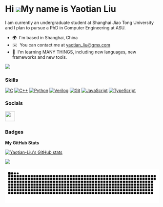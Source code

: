 Hi ![](https://user-images.githubusercontent.com/18350557/176309783-0785949b-9127-417c-8b55-ab5a4333674e.gif)My name is Yaotian Liu
===================================================================================================================================

I am currently an undergraduate student at Shanghai Jiao Tong University and I plan to pursue a PhD in Computer Engineering at ASU.

* 🌍  I'm based in Shanghai, China
* ✉️  You can contact me at [yaotian\_liu@gmx.com](mailto:yaotian_liu@gmx.com)
* 🧠  I'm learning MANY THINGS, including new languages, new frameworks and new tools.

<a href="https://www.github.com/ytliu74" target="_blank" rel="noreferrer"><img
src="https://img.shields.io/github/followers/ytliu74?logo=github&style=for-the-badge&color=14b8a6&labelColor=ffffff" /></a>

### Skills


<p align="left">
<a href="https://docs.microsoft.com/en-us/cpp/?view=msvc-170" target="_blank" rel="noreferrer"><img src="https://raw.githubusercontent.com/danielcranney/readme-generator/main/public/icons/skills/c-colored.svg" width="36" height="36" alt="C" /></a>
<a href="https://docs.microsoft.com/en-us/cpp/?view=msvc-170" target="_blank" rel="noreferrer"><img src="https://raw.githubusercontent.com/danielcranney/readme-generator/main/public/icons/skills/cplusplus-colored.svg" width="36" height="36" alt="C++" /></a>
<a href="https://www.python.org/" target="_blank" rel="noreferrer"><img src="https://raw.githubusercontent.com/danielcranney/readme-generator/main/public/icons/skills/python-colored.svg" width="36" height="36" alt="Python" /></a>
<a href="https://en.wikipedia.org/wiki/Verilog" target="_blank" rel="noreferrer"><img src="https://vegathink.com/wp-content/uploads/2022/10/pluginIcon.png" width="36" height="36" alt="Verilog" /></a>
<a href="https://git-scm.com/" target="_blank" rel="noreferrer"><img src="https://raw.githubusercontent.com/danielcranney/readme-generator/main/public/icons/skills/git-colored.svg" width="36" height="36" alt="Git" /></a>
<a href="https://developer.mozilla.org/en-US/docs/Web/JavaScript" target="_blank" rel="noreferrer"><img src="https://raw.githubusercontent.com/danielcranney/readme-generator/main/public/icons/skills/javascript-colored.svg" width="36" height="36" alt="JavaScript" /></a>
<a href="https://www.typescriptlang.org/" target="_blank" rel="noreferrer"><img src="https://raw.githubusercontent.com/danielcranney/readme-generator/main/public/icons/skills/typescript-colored.svg" width="36" height="36" alt="TypeScript" /></a>
</p>


### Socials

<p align="left"> <a href="https://www.github.com/ytliu74" target="_blank" rel="noreferrer"><img src="https://raw.githubusercontent.com/danielcranney/readme-generator/main/public/icons/socials/github.svg" width="32" height="32" /></a></p>

### Badges

<b>My GitHub Stats</b>

<a href="http://www.github.com/ytliu74"><img src="https://github-readme-stats.vercel.app/api?username=ytliu74&show_icons=true&hide=&count_private=true&title_color=14b8a6&text_color=000000&icon_color=14b8a6&bg_color=ffffff&hide_border=true&show_icons=true" alt="Yaotian-Liu's GitHub stats" /></a>

<a href="http://www.github.com/ytliu74"><img src="https://github-readme-streak-stats.herokuapp.com/?user=ytliu74&stroke=000000&background=ffffff&ring=14b8a6&fire=14b8a6&currStreakNum=000000&currStreakLabel=14b8a6&sideNums=000000&sideLabels=000000&dates=000000&hide_border=true" /></a>

<img src="github-contribution-grid-snake.svg"/>



<!-- Feel free to reach out to me if you have any questions or if you'd like to collaborate on a project!

<div align="center">

  <img src="github-contribution-grid-snake.svg"/>

  <div align="center">
    <img src="https://streak-stats.demolab.com?user=Yaotian-Liu&theme=vue"/>
    <img src="https://github-readme-stats.vercel.app/api?username=yaotian-liu&hide=issues&show_icons=true&theme=vue"/>
  </div>

</div> -->


<!-- ![Metrics](https://metrics.lecoq.io/yaotian-liu?template=classic&base.metadata=0&config.timezone=Asia%2FShanghai) -->
